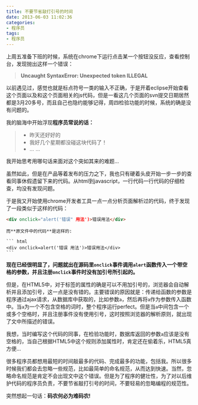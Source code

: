 ```yaml
---
title: 不要节省敲打引号的时间
date: 2013-06-03 11:02:36
categories:
- 程序员
tags:
- 程序员
---
```



上周五准备下班的时候，系统在chrome下运行点击某一个按钮没反应，查看控制台，发现抛出这样一个错误：

> **Uncaught SyntaxError: Unexpected token ILLEGAL**

以前遇见过，感觉也就是标点符号一类的输入不正确，于是开着eclipse开始查看这个页面以及和这个页面相关的js代码，但是一看这几个页面的svn提交日期居然都是3月20多号，而且自己也隐约能够记得，周四检验功能的时候，系统的确是没有问题的。

我的脑海中开始浮现**程序员常说的话：**

> *   昨天还好好的
> *   我好几个星期都没碰这块代码了！
> *   … …

我开始思考用哪句话来面对这个突如其来的难题…

虽然如此，但是在产品等着发布的压力之下，我也只有硬着头皮开始一步一步的查看同事休假遗留下来的代码。从html到javascript，一行代码一行代码的仔细检查，均没有发现问题。

于是我又开始使用chrome开发者工具一点一点分析页面解析过的代码，终于发现了一段类似于这样的代码：

   ``` html
   <div onclick="alert('错误" 用法')>错误用法</div>
   ```

    而**原文件中的代码**是这样的:

    ``` html
    <div onclick=alert('错误 用法')>错误用法</div>
    ```

**现在已经很明显了，问题就出在源码里`onclick`事件调用`alert`函数传入一个带空格的参数，并且注册`onclick`事件时没有加引号所引起的。**

但是，在HTML5中，对于标签的属性的确是可以不用加引号的，浏览器会自动解析并且添加引号，这一点是没有错的。主要错误的原因就是：传递给函数的参数是程序通过ajax请求，从数据库中获取的，比如参数`a`，然后再将`a`作为参数传入函数中。当`a`为一个不包含空格的词时，整个程序运行perfect。但是当`a`中间包含一个或多个空格时，并且注册事件没有使用引号，这时按照浏览器的解析原则，就出现了文中所描述的错误。

我想，当时编写这个代码的同事，在检验功能时，数据库返回的参数`a`应该是没有空格的，当自己根据HTML5中这个规则添加属性时，肯定还在偷着乐，HTML5真方便…

很多程序员都想用最短的时间敲最多的代码、完成最多的功能，包括我。所以很多时候我们都会去忽略一些规范，比如最简单的命名规范，从而达到快速。当然，忽略命名规范是肯定不会出现文中这个错误。但是为了程序的健壮性，为了对以后维护代码的程序员负责，不要节省敲打引号的时间，不要轻易的忽略编程的规范性。

突然想起一句话：**码农何必为难码农!**